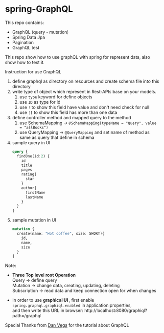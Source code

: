 # spring-GraphQL

This repo contains:
- GraphQL (query - mutation)
- Spring Data Jpa
- Pagination
- GraphQL test

This repo show how to use graphQL with spring for represent data, also show how to test it.


Instruction for use GraphQL
1. define graphql as directory on resources and create schema file into this directory
2. write type of object which represent in Rest-APIs base on your models.
   1. use ```type``` keyword for define objects 
   2. use ```ID``` as type for id
   3. use ```!``` to show this field have value and don't need check for null
   4. use ```[]``` to show this field has more than one data
3. define controller method and mapped query to the method
   1. use SchemaMapping -> ```@SchemaMapping(typeName = "Query", value = "allBooks")```
   2. use QueryMapping -> ```@QueryMapping``` and set name of method as same as query that define in schema
4. sample query in UI
    ~~~ GraphQL
    query {
      findOne(id:2) {
        id
        title
        pages
        rating{
          star
        }
        author{
          firstName
          lastName
        }
      }
    }
    ~~~
5. sample mutation in UI
    ~~~ GraphQL
    mutation {
      create(name: "Hot coffee", size: SHORT){
        id,
        name,
        size
      }
    }
    ~~~

Note: <br> 
- <b> Three Top level root Operation </b> <br>
  Query -> define query <br>
  Mutation -> change data, creating, updating, deleting <br>
  Subscription -> read data and keep connection open for when changes <br>

- In order to use <b>graphical UI </b>, first enable ```spring.graphql.graphiql.enabled``` in application properties, <br>
and then write this URL in browser: http://localhost:8080/graphiql?path=/graphql

Special Thanks from [Dan Vega](https://github.com/danvega/graphql-paging) for the tutorial about GraphQL
